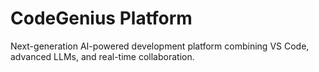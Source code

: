 # CodeGenius Platform

Next-generation AI-powered development platform combining VS Code, advanced LLMs, and real-time collaboration.
